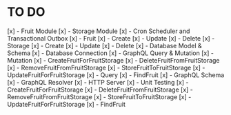 # TO DO

[x] - Fruit Module
[x] - Storage Module
[x] - Cron Scheduler and Transactional Outbox
  [x] - Fruit
    [x] - Create
    [x] - Update
    [x] - Delete
  [x] - Storage
    [x] - Create
    [x] - Update
    [x] - Delete
[x] - Database Model & Schema
[x] - Database Connection
[x] - GraphQL Query & Mutation
  [x] - Mutation
    [x] - CreateFruitForFruitStorage
    [x] - DeleteFruitFromFruitStorage
    [x] - RemoveFruitFromFruitStorage
    [x] - StoreFruitToFruitStorage
    [x] - UpdateFruitForFruitStorage
  [x] - Query
    [x] - FindFruit
[x] - GraphQL Schema
[x] - GraphQL Resolver
[x] - HTTP Server
[x] - Unit Testing
  [x] - CreateFruitForFruitStorage
  [x] - DeleteFruitFromFruitStorage
  [x] - RemoveFruitFromFruitStorage
  [x] - StoreFruitToFruitStorage
  [x] - UpdateFruitForFruitStorage
  [x] - FindFruit